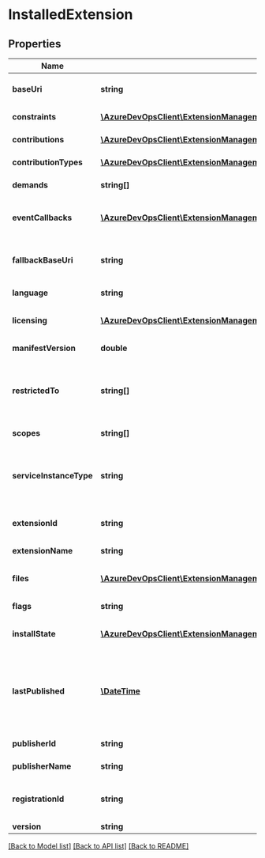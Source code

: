 # InstalledExtension

## Properties
Name | Type | Description | Notes
------------ | ------------- | ------------- | -------------
**baseUri** | **string** | Uri used as base for other relative uri&#39;s defined in extension | [optional] 
**constraints** | [**\AzureDevOpsClient\ExtensionManagement\AzureDevOpsClient\ExtensionManagement\Model\ContributionConstraint[]**](ContributionConstraint.md) | List of shared constraints defined by this extension | [optional] 
**contributions** | [**\AzureDevOpsClient\ExtensionManagement\AzureDevOpsClient\ExtensionManagement\Model\Contribution[]**](Contribution.md) | List of contributions made by this extension | [optional] 
**contributionTypes** | [**\AzureDevOpsClient\ExtensionManagement\AzureDevOpsClient\ExtensionManagement\Model\ContributionType[]**](ContributionType.md) | List of contribution types defined by this extension | [optional] 
**demands** | **string[]** | List of explicit demands required by this extension | [optional] 
**eventCallbacks** | [**\AzureDevOpsClient\ExtensionManagement\AzureDevOpsClient\ExtensionManagement\Model\ExtensionEventCallbackCollection**](ExtensionEventCallbackCollection.md) | Collection of endpoints that get called when particular extension events occur | [optional] 
**fallbackBaseUri** | **string** | Secondary location that can be used as base for other relative uri&#39;s defined in extension | [optional] 
**language** | **string** | Language Culture Name set by the Gallery | [optional] 
**licensing** | [**\AzureDevOpsClient\ExtensionManagement\AzureDevOpsClient\ExtensionManagement\Model\ExtensionLicensing**](ExtensionLicensing.md) | How this extension behaves with respect to licensing | [optional] 
**manifestVersion** | **double** | Version of the extension manifest format/content | [optional] 
**restrictedTo** | **string[]** | Default user claims applied to all contributions (except the ones which have been specified restrictedTo explicitly) to control the visibility of a contribution. | [optional] 
**scopes** | **string[]** | List of all oauth scopes required by this extension | [optional] 
**serviceInstanceType** | **string** | The ServiceInstanceType(Guid) of the VSTS service that must be available to an account in order for the extension to be installed | [optional] 
**extensionId** | **string** | The friendly extension id for this extension - unique for a given publisher. | [optional] 
**extensionName** | **string** | The display name of the extension. | [optional] 
**files** | [**\AzureDevOpsClient\ExtensionManagement\AzureDevOpsClient\ExtensionManagement\Model\ExtensionFile[]**](ExtensionFile.md) | This is the set of files available from the extension. | [optional] 
**flags** | **string** | Extension flags relevant to contribution consumers | [optional] 
**installState** | [**\AzureDevOpsClient\ExtensionManagement\AzureDevOpsClient\ExtensionManagement\Model\InstalledExtensionState**](InstalledExtensionState.md) | Information about this particular installation of the extension | [optional] 
**lastPublished** | [**\DateTime**](\DateTime.md) | This represents the date/time the extensions was last updated in the gallery. This doesnt mean this version was updated the value represents changes to any and all versions of the extension. | [optional] 
**publisherId** | **string** | Unique id of the publisher of this extension | [optional] 
**publisherName** | **string** | The display name of the publisher | [optional] 
**registrationId** | **string** | Unique id for this extension (the same id is used for all versions of a single extension) | [optional] 
**version** | **string** | Version of this extension | [optional] 

[[Back to Model list]](../README.md#documentation-for-models) [[Back to API list]](../README.md#documentation-for-api-endpoints) [[Back to README]](../README.md)


